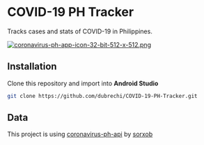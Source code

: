 # COVID-19 PH Tracker

Tracks cases and stats of COVID-19 in Philippines.

[![coronavirus-ph-app-icon-32-bit-512-x-512.png](https://i.postimg.cc/655YvwDc/coronavirus-ph-app-icon-32-bit-512-x-512.png)](https://postimg.cc/Lhwtdd4g)

## Installation
Clone this repository and import into **Android Studio**
```bash
git clone https://github.com/dubrechi/COVID-19-PH-Tracker.git
```

## Data
This project is using [coronavirus-ph-api](https://github.com/sorxrob/coronavirus-ph-api) by [sorxob](https://github.com/sorxrob)

